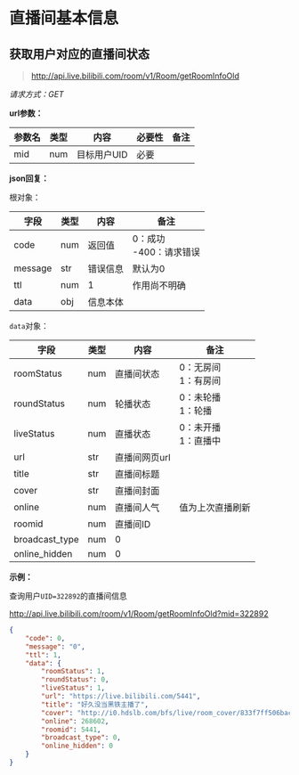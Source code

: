 # 直播间基本信息

## 获取用户对应的直播间状态

> http://api.live.bilibili.com/room/v1/Room/getRoomInfoOld

*请求方式：GET*

**url参数：**

| 参数名 | 类型 | 内容        | 必要性 | 备注 |
| ------ | ---- | ----------- | ------ | ---- |
| mid    | num  | 目标用户UID | 必要   |      |

**json回复：**

根对象：

| 字段    | 类型 | 内容     | 备注                        |
| ------- | ---- | -------- | --------------------------- |
| code    | num  | 返回值   | 0：成功<br />-400：请求错误 |
| message | str  | 错误信息 | 默认为0                     |
| ttl     | num  | 1        | 作用尚不明确                |
| data    | obj  | 信息本体 |                             |

`data`对象：

| 字段           | 类型 | 内容          | 备注                     |
| -------------- | ---- | ------------- | ------------------------ |
| roomStatus     | num  | 直播间状态    | 0：无房间<br />1：有房间 |
| roundStatus    | num  | 轮播状态      | 0：未轮播<br />1：轮播   |
| liveStatus     | num  | 直播状态      | 0：未开播<br />1：直播中 |
| url            | str  | 直播间网页url |                          |
| title          | str  | 直播间标题    |                          |
| cover          | str  | 直播间封面    |                          |
| online         | num  | 直播间人气    | 值为上次直播刷新         |
| roomid         | num  | 直播间ID      |                          |
| broadcast_type | num  | 0             |                          |
| online_hidden  | num  | 0             |                          |

**示例：**

查询用户`UID=322892`的直播间信息

http://api.live.bilibili.com/room/v1/Room/getRoomInfoOld?mid=322892

```json
{
	"code": 0,
	"message": "0",
	"ttl": 1,
	"data": {
		"roomStatus": 1,
		"roundStatus": 0,
		"liveStatus": 1,
		"url": "https://live.bilibili.com/5441",
		"title": "好久没当黑铁主播了",
		"cover": "http://i0.hdslb.com/bfs/live/room_cover/833f7ff506bac17c06010e8834922993657505b2.jpg",
		"online": 268602,
		"roomid": 5441,
		"broadcast_type": 0,
		"online_hidden": 0
	}
}
```

